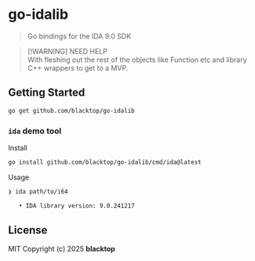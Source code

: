 # go-idalib

> Go bindings for the IDA 9.0 SDK

> [!WARNING] NEED HELP  
> With fleshing out the rest of the objects like Function etc and library C++ wrappers to get to a MVP.


## Getting Started

```bash
go get github.com/blacktop/go-idalib
```

### `ida` demo tool

Install

```bash
go install github.com/blacktop/go-idalib/cmd/ida@latest
```

Usage

```bash
❯ ida path/to/i64
```
```bash
   • IDA library version: 9.0.241217
```

## License

MIT Copyright (c) 2025 **blacktop**